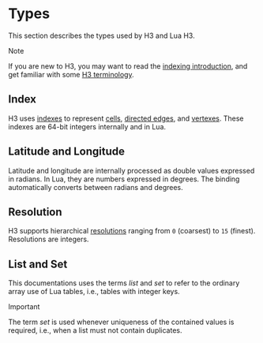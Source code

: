 # Types

This section describes the types used by H3 and Lua H3.

> [!NOTE]
> If you are new to H3, you may want to read the
> [indexing introduction](https://h3geo.org/docs/highlights/indexing), and get familiar with
> some [H3 terminology](https://h3geo.org/docs/library/terminology).


## Index

H3 uses [indexes](https://h3geo.org/docs/core-library/h3Indexing) to represent
[cells](https://h3geo.org/docs/library/index/cell),
[directed edges](https://h3geo.org/docs/library/index/directededge),
and [vertexes](https://h3geo.org/docs/library/index/vertex). These indexes are 64-bit
integers internally and in Lua.


## Latitude and Longitude

Latitude and longitude are internally processed as double values expressed in radians. In Lua,
they are numbers expressed in degrees. The binding automatically converts between radians and
degrees.


## Resolution

H3 supports hierarchical [resolutions](https://h3geo.org/docs/core-library/restable) ranging
from `0` (coarsest) to `15` (finest). Resolutions are integers.


## List and Set

This documentations uses the terms _list_ and _set_ to refer to the ordinary array use of Lua
tables, i.e., tables with integer keys.

> [!IMPORTANT]
> The term _set_ is used whenever uniqueness of the contained values is required, i.e., when
> a list must not contain duplicates.
